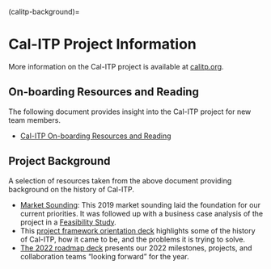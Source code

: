 (calitp-background)=

# Cal-ITP Project Information

More information on the Cal-ITP project is available at [calitp.org](https://www.calitp.org/).

## On-boarding Resources and Reading

The following document provides insight into the Cal-ITP project for new team members.

- [Cal-ITP On-boarding Resources and Reading](https://docs.google.com/document/d/1430Yc11j_RISdh4aIjuFlmCCUSPgx1Y5OL-_dzIU70E/edit?usp=sharing)

## Project Background

A selection of resources taken from the above document providing background on the history of Cal-ITP.

- [Market Sounding](https://dot.ca.gov/-/media/dot-media/cal-itp/documents/final-cal-itp-market-sounding-market-response-summary-103119b-a11y.pdf): This 2019 market sounding laid the foundation for our current priorities. It was followed up with a business case analysis of the project in a [Feasibility Study](https://dot.ca.gov/-/media/dot-media/cal-itp/documents/calitp-feasibility-study-042420-a11y.pdf).
- This [project framework orientation deck](https://docs.google.com/presentation/d/1zsEp2KoKyPlE34AJyqBPeSdv_ySYd6n-zcmrkdTftgo/edit) highlights some of the history of Cal-ITP,  how it came to be, and the problems it is trying to solve.
- [The 2022 roadmap deck](https://docs.google.com/presentation/d/11DgqhoEqDUFJLTo71OkyWVtpih9-HzUF33DPT6M59N4/edit?usp=sharing) presents our 2022 milestones, projects, and collaboration teams “looking forward” for the year.
